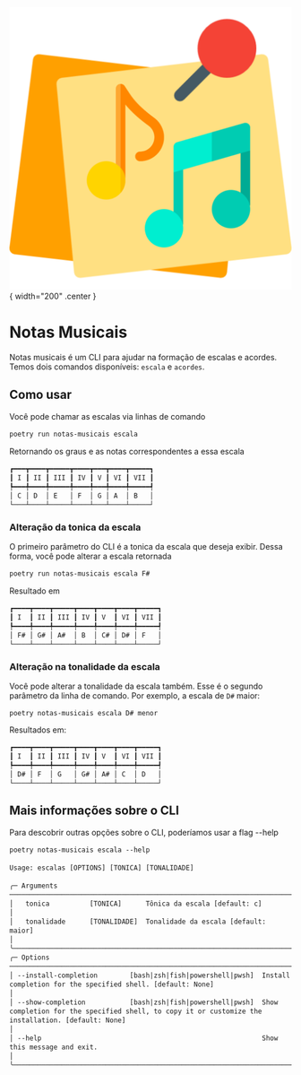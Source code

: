![logo do projeto](assets/logo.png){ width="200" .center }
# Notas Musicais

Notas musicais é um CLI para ajudar na formação de escalas e acordes.
Temos dois comandos disponíveis: `escala` e `acordes`.

## Como usar

Você pode chamar as escalas via linhas de comando

```bash
poetry run notas-musicais escala
```
Retornando os graus e as notas correspondentes a essa escala
```
┏━━━┳━━━━┳━━━━━┳━━━━┳━━━┳━━━━┳━━━━━┓
┃ I ┃ II ┃ III ┃ IV ┃ V ┃ VI ┃ VII ┃
┡━━━╇━━━━╇━━━━━╇━━━━╇━━━╇━━━━╇━━━━━┩
│ C │ D  │ E   │ F  │ G │ A  │ B   │
└───┴────┴─────┴────┴───┴────┴─────┘
```

### Alteração da tonica da escala
O primeiro parâmetro do CLI é a tonica da escala que deseja exibir. Dessa forma, você pode alterar a escala retornada

```bash
poetry run notas-musicais escala F#
```
Resultado em
```
┏━━━━┳━━━━┳━━━━━┳━━━━┳━━━━┳━━━━┳━━━━━┓
┃ I  ┃ II ┃ III ┃ IV ┃ V  ┃ VI ┃ VII ┃
┡━━━━╇━━━━╇━━━━━╇━━━━╇━━━━╇━━━━╇━━━━━┩
│ F# │ G# │ A#  │ B  │ C# │ D# │ F   │
└────┴────┴─────┴────┴────┴────┴─────┘
```

### Alteração na tonalidade da escala
Você pode alterar a tonalidade da escala também. Esse é o segundo parâmetro da linha de comando. Por exemplo, a escala de `D#` maior:
```
poetry notas-musicais escala D# menor
```
Resultados em:
```
┏━━━━┳━━━━┳━━━━━┳━━━━┳━━━━┳━━━━┳━━━━━┓
┃ I  ┃ II ┃ III ┃ IV ┃ V  ┃ VI ┃ VII ┃
┡━━━━╇━━━━╇━━━━━╇━━━━╇━━━━╇━━━━╇━━━━━┩
│ D# │ F  │ G   │ G# │ A# │ C  │ D   │
└────┴────┴─────┴────┴────┴────┴─────┘
```

## Mais informações sobre o CLI
Para descobrir outras opções sobre o CLI, poderíamos usar a flag --help

```
poetry notas-musicais escala --help

Usage: escalas [OPTIONS] [TONICA] [TONALIDADE]

╭─ Arguments ────────────────────────────────────────────────────────────────────────────────────────────────────────────────────────────────────────────────────────────────────────────────────────────────────────────╮
│   tonica          [TONICA]      Tônica da escala [default: c]                                                                                                                                                          │
│   tonalidade      [TONALIDADE]  Tonalidade da escala [default: maior]                                                                                                                                                  │
╰────────────────────────────────────────────────────────────────────────────────────────────────────────────────────────────────────────────────────────────────────────────────────────────────────────────────────────╯
╭─ Options ──────────────────────────────────────────────────────────────────────────────────────────────────────────────────────────────────────────────────────────────────────────────────────────────────────────────╮
│ --install-completion        [bash|zsh|fish|powershell|pwsh]  Install completion for the specified shell. [default: None]                                                                                               │
│ --show-completion           [bash|zsh|fish|powershell|pwsh]  Show completion for the specified shell, to copy it or customize the installation. [default: None]                                                        │
│ --help                                                       Show this message and exit.                                                                                                                               │
╰────────────────────────────────────────────────────────────────────────────────────────────────────────────────────────────────────────────────────────────────────────────────────────────────────────────────────────╯

```
